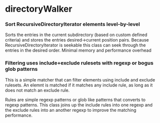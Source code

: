 # directoryWalker
### Sort RecursiveDirectoryIterator elements level-by-level
Sorts the entries in the current subdirectory (based on custom defined criteria) and stores the entries desired->current position pairs.
Because RecursiveDirectoryIterator is seekable this class can seek through the entries in the desired order.
Minimal memory and performance overhead

### Filtering uses include+exclude rulesets with regexp or bogus glob patterns
This is a simple matcher that can filter elements using include and exclude rulesets.
An elemnt is matched if it matches any include rule, as long as it does not match an exclude rule.

Rules are simple regexp patterns or glob like patterns that converts to regexp patterns.
This class joins up the include rules into one regexp and the exclude rules into an another regexp to improve the matching performance.